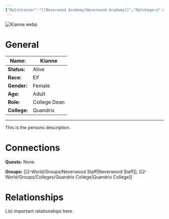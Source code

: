 ```yaml
---
{"MyContainer":"[[Neverwood Academy|Neverwood Academy]]","MyCategory":null,"image":"Kianne.webp","tags":["Category/People"],"obsidianUIMode":"preview","aliases":null,"NoteStatus":"❓","char_status":"Alive","char_race":"Elf","char_gender":"Female","char_role":"College Dean","char_college":"Quandrix","char_items":null,"char_age":"Adult","parents":null,"children":null,"enemies":null,"allies":null,"siblings":null,"partner":null,"Connected_Quests":[],"Connected_Groups":["[[2-World/Groups/Neverwood Staff.md|Neverwood Staff]]","[[Quandrix College|Quandrix College]]"],"dg-publish":true,"dg-path":"World/People/Staff/Kianne.md","permalink":"/world/people/staff/kianne/","dgPassFrontmatter":true,"updated":"2025-10-03T14:39:16.000+01:00"}
---
```



![Kianne.webp](/img/user/z_Assets/character_art/NPCs/Staff/Kianne.webp)
# General


| Name:        | Kianne        |
| ------------ | ------------- |
| **Status:**  | Alive         |
| **Race:**    | Elf           |
| **Gender:**  | Female        |
| **Age:**     | Adult         |
| **Role:**    | College Dean  |
| **College:** | Quandrix      |


---

This is the persons description. 


# Connections


**Quests:** None 

**Groups:** [[2-World/Groups/Neverwood Staff\|Neverwood Staff]], [[2-World/Groups/Colleges/Quandrix College\|Quandrix College]]


# Relationships

List important relationships here. 

